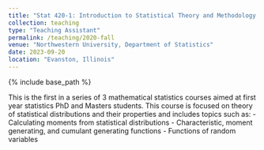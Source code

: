 ```yaml
---
title: "Stat 420-1: Introduction to Statistical Theory and Methodology I"
collection: teaching
type: "Teaching Assistant"
permalink: /teaching/2020-fall
venue: "Northwestern University, Department of Statistics"
date: 2023-09-20
location: "Evanston, Illinois"
---
```


{% include base_path %}

<div class="container">
    <div class="row-fluid">
        <div class="span5">
            This is the first in a series of 3 mathematical statistics courses aimed at first year statistics PhD and Masters students. This course is focused on theory of statistical distributions and their properties and includes topics such as:
                - Calculating moments from statistical distributions
                - Characteristic, moment generating, and cumulant generating functions
                - Functions of random variables
        </div>
    </div>
</div>